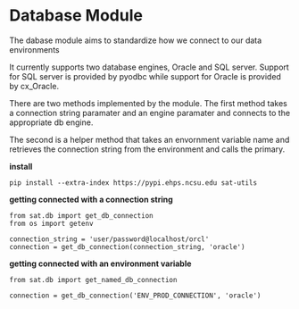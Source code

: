 # Database Module

The dabase module aims to standardize how we connect to our data environments

It currently supports two database engines, Oracle and SQL server. 
Support for SQL server is provided by pyodbc while support for Oracle is provided by cx_Oracle.

There are two methods implemented by the module. The first method takes a 
connection string paramater and an engine paramater and connects to the
appropriate db engine.

The second is a helper method that takes an envornment variable name 
and retrieves the connection string from the environment and calls the primary.

__install__

`pip install --extra-index https://pypi.ehps.ncsu.edu sat-utils`

__getting connected with a connection string__

```
from sat.db import get_db_connection
from os import getenv

connection_string = 'user/password@localhost/orcl'
connection = get_db_connection(connection_string, 'oracle')
```

__getting connected with an environment variable__

```
from sat.db import get_named_db_connection

connection = get_db_connection('ENV_PROD_CONNECTION', 'oracle')
```